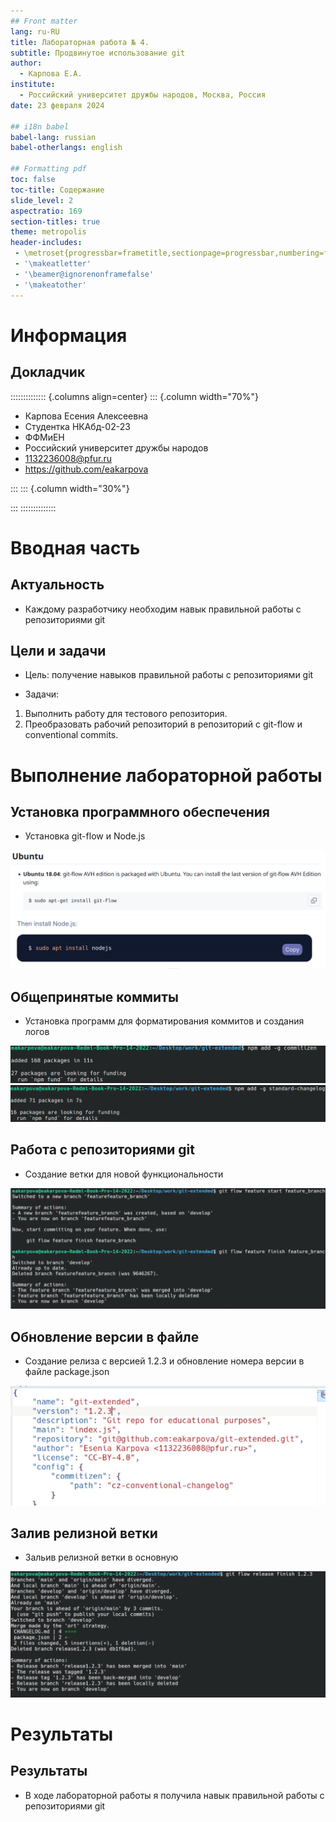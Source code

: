 ```yaml
---
## Front matter
lang: ru-RU
title: Лабораторная работа № 4.
subtitle: Продвинутое использование git
author:
  - Карпова Е.А.
institute:
  - Российский университет дружбы народов, Москва, Россия
date: 23 февраля 2024

## i18n babel
babel-lang: russian
babel-otherlangs: english

## Formatting pdf
toc: false
toc-title: Содержание
slide_level: 2
aspectratio: 169
section-titles: true
theme: metropolis
header-includes:
 - \metroset{progressbar=frametitle,sectionpage=progressbar,numbering=fraction}
 - '\makeatletter'
 - '\beamer@ignorenonframefalse'
 - '\makeatother'
---
```


# Информация

## Докладчик

:::::::::::::: {.columns align=center}
::: {.column width="70%"}

  * Карпова Есения Алексеевна
  * Студентка НКАбд-02-23
  * ФФМиЕН
  * Российский университет дружбы народов
  * [1132236008@pfur.ru](mailto:1132236008@pfur.ru)
  * <https://github.com/eakarpova>

:::
::: {.column width="30%"}

:::
::::::::::::::

# Вводная часть

## Актуальность

- Каждому разработчику необходим навык правильной работы с репозиториями git

## Цели и задачи

- Цель: получение навыков правильной работы с репозиториями git

- Задачи:

1. Выполнить работу для тестового репозитория.
2. Преобразовать рабочий репозиторий в репозиторий с git-flow и conventional commits.

# Выполнение лабораторной работы

## Установка программного обеспечения

- Установка git-flow и Node.js

![](image/1.png)
![](image/2.png)

## Общепринятые коммиты

- Установка программ для форматирования коммитов и создания логов

![](image/6.png)
![](image/7.png)

## Работа с репозиториями git

- Создание ветки для новой функциональности

![](image/18.png)

## Обновление версии в файле

- Создание релиза с версией 1.2.3 и обновление номера версии в файле package.json

![](image/19.png)

## Залив релизной ветки

- Зальив релизной ветки в основную

![](image/21.png)

# Результаты


## Результаты

- В ходе лабораторной работы я получила навык правильной работы с репозиториями git


